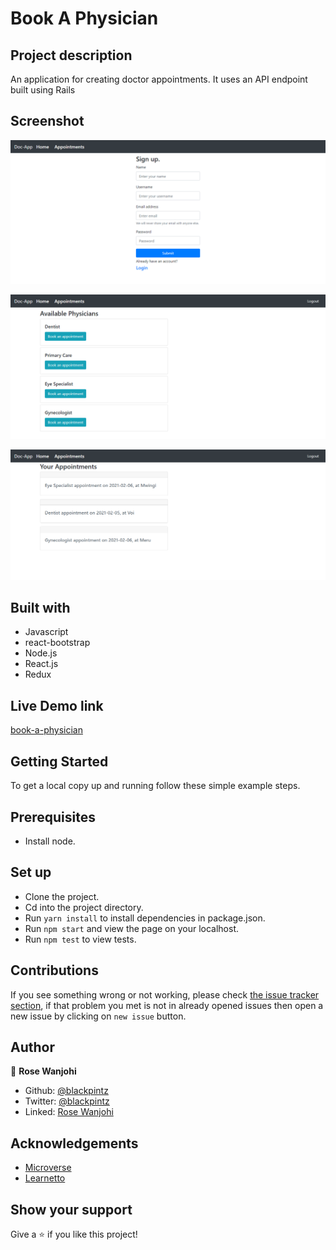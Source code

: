# Book A Physician

## Project description
An application for creating doctor appointments. It uses an API endpoint built using Rails

## Screenshot
![Signup-page](./src/images/signup-page.png)

![Homepage](./src/images/homepage.png)

![Appointments-page](./src/images/appointmentspage.png)

## Built with
- Javascript
- react-bootstrap
- Node.js
- React.js
- Redux

## Live Demo link
[book-a-physician](https://book-a-physician.herokuapp.com/)


## Getting Started

To get a local copy up and running follow these simple example steps.

## Prerequisites

- Install node.

## Set up

- Clone the project.
- Cd into the project directory.
- Run ```yarn install``` to install dependencies in package.json.
- Run ```npm start``` and view the page on your localhost.
- Run ```npm test``` to view tests.


## Contributions

 If you see something wrong or not working, please check [the issue tracker section](https://github.com/blackpintz/physician-appointment/issues), if that problem you met is not in already opened issues then open a new issue by clicking on `new issue` button.

## Author

👤 **Rose Wanjohi**
- Github: [@blackpintz](https://github.com/blackpintz)
- Twitter: [@blackpintz](https://twitter.com/blackpintz)
- Linked: [Rose Wanjohi](https://www.linkedin.com/in/rosewanjohi/)

## Acknowledgements

- [Microverse](https://www.microverse.org/)
- [Learnetto](https://learnetto.com/)

## Show your support

Give a ⭐️ if you like this project!
